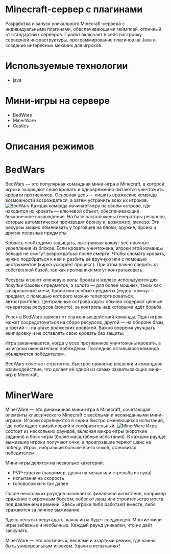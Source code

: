 # Minecraft-сервер с плагинами

Разработка и запуск уникального Minecraft-сервера с индивидуальными плагинами, обеспечивающими геймплей, отличный от стандартных серверов. Проект включает в себя настройку серверной инфраструктуры, программирование плагинов на Java и создание интересных механик для игроков.

# Используемые технологии
+ java

# Мини-игры на сервере
+ BedWars
+ MinerWare
+ Castles

# Описания режимов
# BedWars
BedWars — это популярная командная мини-игра в Minecraft, в которой игроки защищают свою кровать и одновременно пытаются уничтожить кровати противников. Основная цель — лишить вражеские команды возможности возрождаться, а затем устранить всех их игроков.
![BedWars](https://xforgeassets001.xboxlive.com/pf-namespace-b63a0803d3653643/e8f0bf07-8899-485a-ac38-d8b26422e6c4/OriginalBedWars_Thumbnail_0.jpg "Bed Wars")
Каждая команда начинает игру на своём острове, где находится их кровать — ключевой объект, обеспечивающий бесконечное возрождение. На базе расположены генераторы ресурсов, которые автоматически производят бронзу и, возможно, железо. Эти ресурсы можно обменивать у торговцев на блоки, оружие, броню и другие полезные предметы.

Кровать необходимо защищать, выстраивая вокруг неё прочные укрепления из блоков. Если кровать уничтожена, игроки этой команды больше не смогут возрождаться после смерти. Чтобы сломать кровать, нужно подобраться к ней и разбить её вручную или с помощью инструментов (кирка ускоряет процесс). При этом важно следить за собственной базой, так как противники могут контратаковать.

Ресурсы играют ключевую роль: бронза и железо используются для покупки базовых предметов, а золото — для более мощных, таких как зачарованные мечи, броня или особые предметы (эндер-жемчуг – предмет, с помощью которого можно телепортироваться, автостроитель). Центральные острова карты обычно содержат ценные генераторы ресурсов (золото), за контроль над которыми идёт борьба.

Успех в BedWars зависит от слаженных действий команды. Один игрок может сосредоточиться на сборе ресурсов, другой — на обороне базы, а третий — на атаке вражеских кроватей. Важно вовремя улучшать экипировку и не оставлять свою кровать без защиты.

Игра заканчивается, когда у всех противников уничтожены кровати, а их игроки окончательно побеждены. Последняя оставшаяся команда объявляется победителем.

BedWars сочетает стратегию, быстрое принятие решений и командное взаимодействие, что делает её одной из самых захватывающих мини-игр в Minecraft.

# MinerWare
MinerWare — это динамичная мини-игра в Minecraft, сочетающая элементы классического Minecraft с весёлыми и неожиданными мини-играми. Игроки соревнуются в серии быстро сменяющихся испытаний, где побеждает самый ловкий и сообразительный.
![MinerWare](https://avatars.mds.yandex.net/i?id=2978b52837169e9c3b69a0c8a39a0c7dba3f7db1-7086231-images-thumbs&n=13)
Игра состоит из нескольких раундов, включая микро-игры (короткие задания) и босс-игры (более масштабные испытания). В каждом раунде выжившие игроки получают очки, а проигравшие теряют шанс на победу. Игрок, набравший больше всего очков, становится победителем.

Мини-игры делятся на несколько категорий:
+ PVP-схватки (например, дуэли на мечах или стрельба из лука)
+ испытания на скорость
+ головоломки и так далее

После нескольких раундов начинается финальное испытание, например сражение с огромным боссом, побег от лавы или строительство моста под давлением времени. Здесь игроки либо работают вместе, либо сражаются за личное выживание.

Здесь нельзя предугадать, какая игра будет следующей. Многие мини-игры забавные и необычные. Каждый раунд уникален, что не даёт заскучать.

MinerWare — это хаотичный, весёлый и азартный режим, где важно быть универсальным игроком. Удачи в испытаниях!
